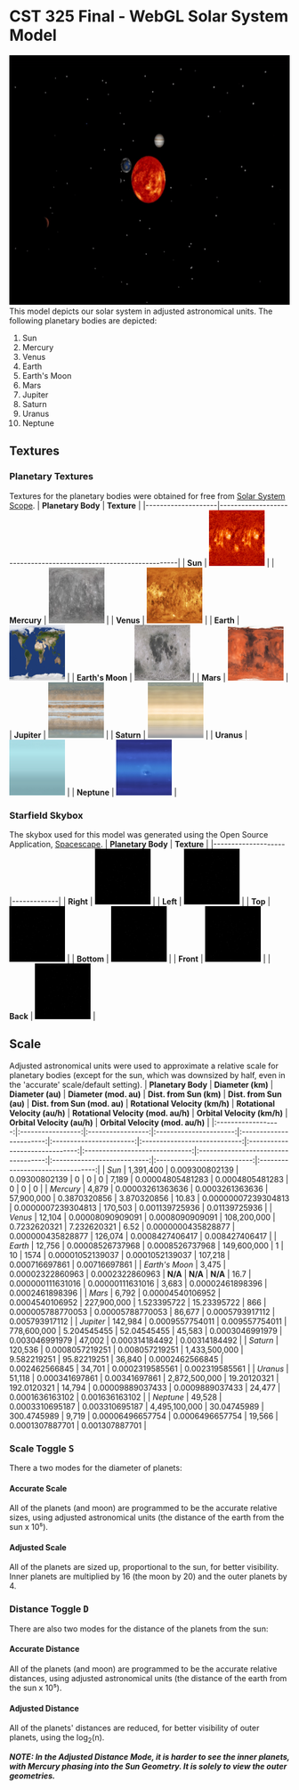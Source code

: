# CST 325 Final - WebGL Solar System Model

<img src="misc/solar_system.gif" width="695" height="448"> 
This model depicts our solar system in adjusted astronomical units. The following planetary bodies are depicted:
  
 1. Sun
 2. Mercury
 3. Venus
 4. Earth
 5. Earth's Moon
 6. Mars
 7. Jupiter
 8. Saturn
 9. Uranus
 10. Neptune

## Textures
### Planetary Textures
Textures for the planetary bodies were obtained for free from [Solar System Scope](https://www.solarsystemscope.com/textures/).
| **Planetary Body** |                           **Texture**                            |
|--------------------|------------------------------------------------------------------|
| __Sun__            |      <img src="data/sun.png" width="100" height="100">           |
| __Mercury__        |      <img src="data/mercury.png" width="100" height="100">       |
| __Venus__          |      <img src="data/venus.png" width="100" height="100">         |
| __Earth__          |      <img src="data/earth_day.png" width="100" height="100">     |
| __Earth's Moon__   |      <img src="data/moon.png" width="100" height="100">          |
| __Mars__           |      <img src="data/mars.png" width="100" height="100">          |
| __Jupiter__        |      <img src="data/jupiter.png" width="100" height="100">       |
| __Saturn__         |      <img src="data/saturn.png" width="100" height="100">        |
| __Uranus__         |      <img src="data/uranus.png" width="100" height="100">        |
| __Neptune__        |      <img src="data/neptune.png" width="100" height="100">       |

### Starfield Skybox
The skybox used for this model was generated using the Open Source Application, [Spacescape](https://github.com/petrocket/spacescape).
| **Planetary Body** | **Texture** |
|--------------------|-------------|
| __Right__          |       <img src="data/star_right1.png" width="100" height="100">       |
| __Left__           |       <img src="data/star_left2.png" width="100" height="100">        |
| __Top__            |       <img src="data/star_top3.png" width="100" height="100">         |
| __Bottom__         |       <img src="data/star_bottom4.png" width="100" height="100">      |
| __Front__          |       <img src="data/star_front5.png" width="100" height="100">       |
| __Back__           |       <img src="data/star_back6.png" width="100" height="100">        |

## Scale
Adjusted astronomical units were used to approximate a relative scale for planetary bodies (except for the sun, which was downsized by half, even in the 'accurate' scale/default setting).
| **Planetary Body** | **Diameter (km)** | **Diameter (au)** | **Diameter (mod. au)** | **Dist. from Sun (km)** | **Dist. from Sun (au)** | **Dist. from Sun (mod. au)** | **Rotational Velocity (km/h)** | **Rotational Velocity (au/h)** | **Rotational Velocity (mod. au/h)** | **Orbital Velocity (km/h)** | **Orbital Velocity (au/h)** | **Orbital Velocity (mod. au/h)** |
|:------------------:|:-----------------:|:-----------------:|:----------------------:|:-----------------------:|:-----------------------:|:----------------------------:|:------------------------------:|:------------------------------:|:-----------------------------------:|:---------------------------:|:---------------------------:|:--------------------------------:|
| _Sun_              |         1,391,400 |    0.009300802139 |          0.09300802139 |                       0 |                       0 |                            0 |                          7,189 |               0.00004805481283 |                     0.0004805481283 |                           0 |                           0 |                                0 |
| _Mercury_          |             4,879 |  0.00003261363636 |        0.0003261363636 |              57,900,000 |            0.3870320856 |                  3.870320856 |                          10.83 |            0.00000007239304813 |                  0.0000007239304813 |                     170,503 |              0.001139725936 |                    0.01139725936 |
| _Venus_            |            12,104 |  0.00008090909091 |        0.0008090909091 |             108,200,000 |            0.7232620321 |                  7.232620321 |                           6.52 |             0.0000000435828877 |                   0.000000435828877 |                     126,074 |             0.0008427406417 |                   0.008427406417 |
| _Earth_            |            12,756 |  0.00008526737968 |        0.0008526737968 |             149,600,000 |                       1 |                           10 |                           1574 |               0.00001052139037 |                     0.0001052139037 |                     107,218 |              0.000716697861 |                    0.00716697861 |
| _Earth's Moon_     |             3,475 |  0.00002322860963 |        0.0002322860963 |         **N/A**         |         **N/A**         |            **N/A**           |                           16.7 |              0.000000111631016 |                    0.00000111631016 |                       3,683 |            0.00002461898396 |                  0.0002461898396 |
| _Mars_             |             6,792 |  0.00004540106952 |        0.0004540106952 |             227,900,000 |             1.523395722 |                  15.23395722 |                            866 |              0.000005788770053 |                    0.00005788770053 |                      86,677 |             0.0005793917112 |                   0.005793917112 |
| _Jupiter_          |           142,984 |   0.0009557754011 |         0.009557754011 |             778,600,000 |             5.204545455 |                  52.04545455 |                         45,583 |                0.0003046991979 |                      0.003046991979 |                      47,002 |              0.000314184492 |                    0.00314184492 |
| _Saturn_           |           120,536 |   0.0008057219251 |         0.008057219251 |           1,433,500,000 |             9.582219251 |                  95.82219251 |                         36,840 |                0.0002462566845 |                      0.002462566845 |                      34,701 |             0.0002319585561 |                   0.002319585561 |
| _Uranus_           |            51,118 |    0.000341697861 |          0.00341697861 |           2,872,500,000 |             19.20120321 |                  192.0120321 |                         14,794 |               0.00009889037433 |                     0.0009889037433 |                      24,477 |             0.0001636163102 |                   0.001636163102 |
| _Neptune_          |            49,528 |   0.0003310695187 |         0.003310695187 |           4,495,100,000 |             30.04745989 |                  300.4745989 |                          9,719 |               0.00006496657754 |                     0.0006496657754 |                      19,566 |             0.0001307887701 |                   0.001307887701 |

### Scale Toggle <kbd>S</kbd>
There a two modes for the diameter of planets:

#### Accurate Scale
All of the planets (and moon) are programmed to be the accurate relative sizes, using adjusted astronomical units (the distance of the earth from the sun x 10⁵).

#### Adjusted Scale
All of the planets are sized up, proportional to the sun, for better visibility. Inner planets are multiplied by 16 (the moon by 20) and the outer planets by 4.

### Distance Toggle <kbd>D</kbd>
There are also two modes for the distance of the planets from the sun:

#### Accurate Distance
All of the planets (and moon) are programmed to be the accurate relative distances, using adjusted astronomical units (the distance of the earth from the sun x 10⁵).

#### Adjusted Distance
All of the planets' distances are reduced, for better visibility of outer planets, using the log<sub>2</sub>(n).

**_NOTE: In the Adjusted Distance Mode, it is harder to see the inner planets, with Mercury phasing into the Sun Geometry. It is solely to view the outer geometries._**
